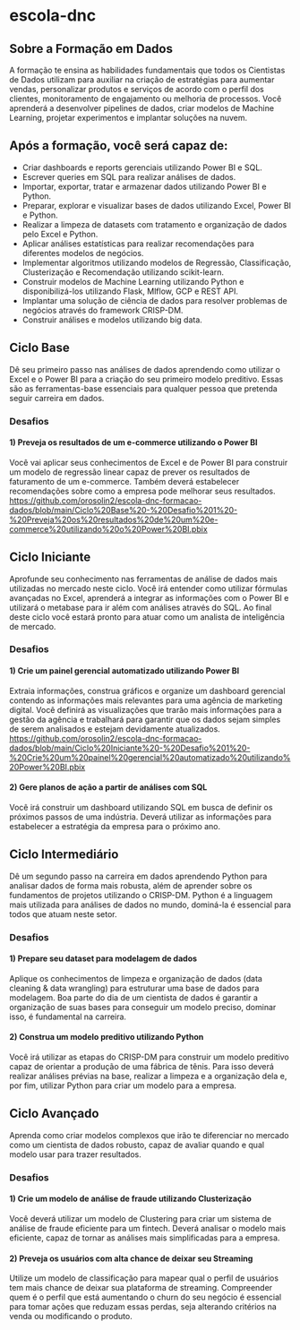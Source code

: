 # escola-dnc

## Sobre a Formação em Dados
A formação te ensina as habilidades fundamentais que todos os
Cientistas de Dados utilizam para auxiliar na criação de
estratégias para aumentar vendas, personalizar produtos e
serviços de acordo com o perfil dos clientes, monitoramento de
engajamento ou melhoria de processos. Você aprenderá a
desenvolver pipelines de dados, criar modelos de Machine
Learning, projetar experimentos e implantar soluções na nuvem.

## Após a formação, você será capaz de:
* Criar dashboards e reports gerenciais utilizando Power BI e SQL.
* Escrever queries em SQL para realizar análises de dados.
* Importar, exportar, tratar e armazenar dados utilizando Power BI e Python.
* Preparar, explorar e visualizar bases de dados utilizando Excel, Power BI e Python.
* Realizar a limpeza de datasets com tratamento e organização de dados pelo Excel e Python.
* Aplicar análises estatísticas para realizar recomendações para diferentes modelos de negócios.
* Implementar algoritmos utilizando modelos de Regressão, Classificação, Clusterização e Recomendação utilizando scikit-learn.
* Construir modelos de Machine Learning utilizando Python e disponibilizá-los utilizando Flask, Mlflow, GCP e REST API.
* Implantar uma solução de ciência de dados para resolver problemas de negócios através do framework CRISP-DM.
* Construir análises e modelos utilizando big data.

## Ciclo Base
Dê seu primeiro passo nas análises de dados aprendendo como
utilizar o Excel e o Power BI para a criação do seu primeiro modelo
preditivo. Essas são as ferramentas-base essenciais para qualquer
pessoa que pretenda seguir carreira em dados.

### Desafios

#### 1) Preveja os resultados de um e-commerce utilizando o Power BI
Você vai aplicar seus conhecimentos de Excel e de Power BI para construir um
modelo de regressão linear capaz de prever os resultados de faturamento de
um e-commerce. Também deverá estabelecer recomendações sobre como a
empresa pode melhorar seus resultados.<br />
https://github.com/orosolin2/escola-dnc-formacao-dados/blob/main/Ciclo%20Base%20-%20Desafio%201%20-%20Preveja%20os%20resultados%20de%20um%20e-commerce%20utilizando%20o%20Power%20BI.pbix

## Ciclo Iniciante
Aprofunde seu conhecimento nas ferramentas de análise de dados
mais utilizadas no mercado neste ciclo. Você irá entender como
utilizar fórmulas avançadas no Excel, aprenderá a integrar as
informações com o Power BI e utilizará o metabase para ir além
com análises através do SQL. Ao final deste ciclo você estará
pronto para atuar como um analista de inteligência de mercado.

### Desafios

#### 1) Crie um painel gerencial automatizado utilizando Power BI
Extraia informações, construa gráficos e organize um dashboard gerencial
contendo as informações mais relevantes para uma agência de marketing digital.
Você definirá as visualizações que trarão mais informações para a gestão da
agência e trabalhará para garantir que os dados sejam simples de serem
analisados e estejam devidamente atualizados.<br />
https://github.com/orosolin2/escola-dnc-formacao-dados/blob/main/Ciclo%20Iniciante%20-%20Desafio%201%20-%20Crie%20um%20painel%20gerencial%20automatizado%20utilizando%20Power%20BI.pbix

#### 2) Gere planos de ação a partir de análises com SQL
Você irá construir um dashboard utilizando SQL em busca de definir os próximos
passos de uma indústria. Deverá utilizar as informações para estabelecer a
estratégia da empresa para o próximo ano.

## Ciclo Intermediário
Dê um segundo passo na carreira em dados aprendendo Python
para analisar dados de forma mais robusta, além de aprender
sobre os fundamentos de projetos utilizando o CRISP-DM. Python
é a linguagem mais utilizada para análises de dados no mundo,
dominá-la é essencial para todos que atuam neste setor.

### Desafios

#### 1) Prepare seu dataset para modelagem de dados
Aplique os conhecimentos de limpeza e organização de dados (data cleaning &
data wrangling) para estruturar uma base de dados para modelagem. Boa parte
do dia de um cientista de dados é garantir a organização de suas bases para
conseguir um modelo preciso, dominar isso, é fundamental na carreira.

#### 2) Construa um modelo preditivo utilizando Python
Você irá utilizar as etapas do CRISP-DM para construir um modelo preditivo
capaz de orientar a produção de uma fábrica de tênis. Para isso deverá realizar
análises prévias na base, realizar a limpeza e a organização dela e, por fim, utilizar
Python para criar um modelo para a empresa.

## Ciclo Avançado
Aprenda como criar modelos complexos que irão te diferenciar
no mercado como um cientista de dados robusto, capaz de avaliar
quando e qual modelo usar para trazer resultados.

### Desafios

#### 1) Crie um modelo de análise de fraude utilizando Clusterização
Você deverá utilizar um modelo de Clustering para criar um sistema de análise de
fraude eficiente para um fintech. Deverá analisar o modelo mais eficiente, capaz
de tornar as análises mais simplificadas para a empresa.

#### 2) Preveja os usuários com alta chance de deixar seu Streaming
Utilize um modelo de classificação para mapear qual o perfil de usuários tem
mais chance de deixar sua plataforma de streaming. Compreender quem é o
perfil que está aumentando o churn do seu negócio é essencial para tomar ações
que reduzam essas perdas, seja alterando critérios na venda ou modificando o
produto.
